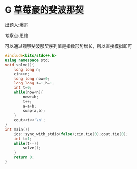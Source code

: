 # G [草莓豪的斐波那契](https://ac.nowcoder.com/acm/contest/72386/G)

出题人:爆哥

考察点:思维

可以通过观察斐波那契序列值是指数形势增长，所以直接模拟即可 

~~~cpp
#include<bits/stdc++.h>
using namespace std;
void solve(){
	long long n;
	cin>>n;
	long long now=0;
	long long a=1,b=1;
	int t=0;
	while(now<n){
		now+=b;
		t++;
		a=a+b;
		swap(a,b);
	}
	cout<<t<<'\n';
}
int main(){
	ios::sync_with_stdio(false);cin.tie(0);cout.tie(0);
	int t=1;
	while(t--){
		solve();
	}
	return 0;
}
~~~

